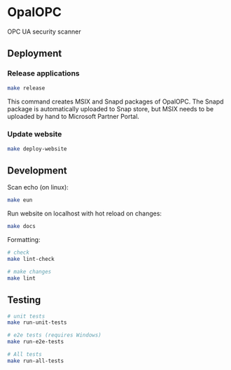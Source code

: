 # OpalOPC

OPC UA security scanner

## Deployment

### Release applications

```bash
make release
```

This command creates MSIX and Snapd packages of OpalOPC.
The Snapd package is automatically uploaded to Snap store, but MSIX needs to be uploaded by hand to Microsoft Partner Portal.

### Update website

```bash
make deploy-website
```

## Development

Scan echo (on linux):

```bash
make eun
```

Run website on localhost with hot reload on changes:

```bash
make docs
```

Formatting:

```bash
# check
make lint-check

# make changes
make lint
```

## Testing

```bash
# unit tests
make run-unit-tests

# e2e tests (requires Windows)
make run-e2e-tests

# All tests
make run-all-tests
```
